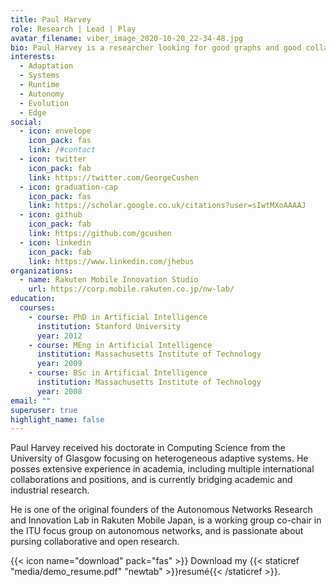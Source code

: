 ```yaml
---
title: Paul Harvey
role: Research | Lead | Play
avatar_filename: viber_image_2020-10-20_22-34-48.jpg
bio: Paul Harvey is a researcher looking for good graphs and good collaborators
interests:
  - Adaptation
  - Systems
  - Runtime
  - Autonomy
  - Evolution
  - Edge
social:
  - icon: envelope
    icon_pack: fas
    link: /#contact
  - icon: twitter
    icon_pack: fab
    link: https://twitter.com/GeorgeCushen
  - icon: graduation-cap
    icon_pack: fas
    link: https://scholar.google.co.uk/citations?user=sIwtMXoAAAAJ
  - icon: github
    icon_pack: fab
    link: https://github.com/gcushen
  - icon: linkedin
    icon_pack: fab
    link: https://www.linkedin.com/jhebus
organizations:
  - name: Rakuten Mobile Innovation Studio
    url: https://corp.mobile.rakuten.co.jp/nw-lab/
education:
  courses:
    - course: PhD in Artificial Intelligence
      institution: Stanford University
      year: 2012
    - course: MEng in Artificial Intelligence
      institution: Massachusetts Institute of Technology
      year: 2009
    - course: BSc in Artificial Intelligence
      institution: Massachusetts Institute of Technology
      year: 2008
email: ""
superuser: true
highlight_name: false
---
```

Paul Harvey received his doctorate in Computing Science from the University of Glasgow focusing on heterogeneous adaptive systems. He posses extensive experience in academia, including multiple international collaborations and positions, and is currently bridging academic and industrial research. 

He is one of the original founders of the Autonomous Networks Research and Innovation Lab in Rakuten Mobile Japan, is a working group co-chair in the ITU focus group on autonomous networks, and is passionate about pursing collaborative and open research.

{{< icon name="download" pack="fas" >}} Download my {{< staticref "media/demo_resume.pdf" "newtab" >}}resumé{{< /staticref >}}.